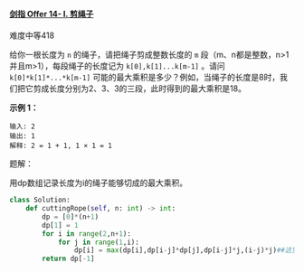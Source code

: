 #### [剑指 Offer 14- I. 剪绳子](https://leetcode-cn.com/problems/jian-sheng-zi-lcof/)

难度中等418

给你一根长度为 `n` 的绳子，请把绳子剪成整数长度的 `m` 段（m、n都是整数，n>1并且m>1），每段绳子的长度记为 `k[0],k[1]...k[m-1]` 。请问 `k[0]*k[1]*...*k[m-1]` 可能的最大乘积是多少？例如，当绳子的长度是8时，我们把它剪成长度分别为2、3、3的三段，此时得到的最大乘积是18。

**示例 1：**

```
输入: 2
输出: 1
解释: 2 = 1 + 1, 1 × 1 = 1
```

题解：

用dp数组记录长度为i的绳子能够切成的最大乘积。

```python
class Solution:
    def cuttingRope(self, n: int) -> int:
        dp = [0]*(n+1)
        dp[1] = 1
        for i in range(2,n+1):
            for j in range(1,i):
                dp[i] = max(dp[i],dp[i-j]*dp[j],dp[i-j]*j,(i-j)*j)##这里易错！！！前面的(i-k)长度可不可以不再切分呢？可以的！
        return dp[-1]
```


